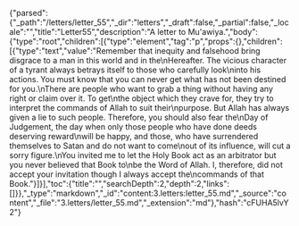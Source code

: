 {"parsed":{"_path":"/letters/letter_55","_dir":"letters","_draft":false,"_partial":false,"_locale":"","title":"Letter55","description":"A letter to Mu'awiya.","body":{"type":"root","children":[{"type":"element","tag":"p","props":{},"children":[{"type":"text","value":"Remember that inequity and falsehood bring disgrace to a man in this world and in the\nHereafter. The vicious character of a tyrant always betrays itself to those who carefully look\ninto his actions. You must know that you can never get what has not been destined for you.\nThere are people who want to grab a thing without having any right or claim over it. To get\nthe object which they crave for, they try to interpret the commands of Allah to suit their\npurpose. But Allah has always given a lie to such people. Therefore, you should also fear the\nDay of Judgement, the day when only those people who have done deeds deserving reward\nwill be happy, and those, who have surrendered themselves to Satan and do not want to come\nout of its influence, will cut a sorry figure.\nYou invited me to let the Holy Book act as an arbitrator but you never believed that Book to\nbe the Word of Allah. I, therefore, did not accept your invitation though I always accept the\ncommands of that Book."}]}],"toc":{"title":"","searchDepth":2,"depth":2,"links":[]}},"_type":"markdown","_id":"content:3.letters:letter_55.md","_source":"content","_file":"3.letters/letter_55.md","_extension":"md"},"hash":"cFUHA5lvY2"}